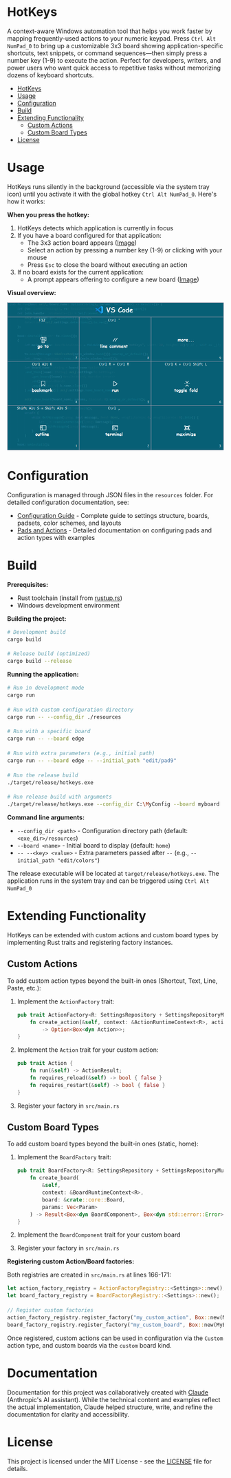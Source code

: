 # HotKeys

A context-aware Windows automation tool that helps you work faster by mapping frequently-used actions to your numeric keypad. Press `Ctrl Alt NumPad_0` to bring up a customizable 3x3 board showing application-specific shortcuts, text snippets, or command sequences—then simply press a number key (1-9) to execute the action. Perfect for developers, writers, and power users who want quick access to repetitive tasks without memorizing dozens of keyboard shortcuts.
- [HotKeys](#hotkeys)
- [Usage](#usage)
- [Configuration](#configuration)
- [Build](#build)
- [Extending Functionality](#extending-functionality)
  - [Custom Actions](#custom-actions)
  - [Custom Board Types](#custom-board-types)
- [License](#license)

# Usage

HotKeys runs silently in the background (accessible via the system tray icon) until you activate it with the global hotkey `Ctrl Alt NumPad_0`. Here's how it works:

**When you press the hotkey:**

1. HotKeys detects which application is currently in focus
2. If you have a board configured for that application:
   - The 3x3 action board appears ([Image](docs/images/Image-1.png))
   - Select an action by pressing a number key (1-9) or clicking with your mouse
   - Press `Esc` to close the board without executing an action
3. If no board exists for the current application:
   - A prompt appears offering to configure a new board ([Image](docs/images/Image-3.png))

**Visual overview:**

[![Configured board vs new board](docs/images/preconfigured-vs-new-board.gif "Configured board vs new board")](docs/images/preconfigured-vs-new-board.gif)

# Configuration

Configuration is managed through JSON files in the `resources` folder. For detailed configuration documentation, see:

- [Configuration Guide](docs/configuration-guide.md) - Complete guide to settings structure, boards, padsets, color schemes, and layouts
- [Pads and Actions](docs/pads-and-actions.md) - Detailed documentation on configuring pads and action types with examples


# Build

**Prerequisites:**
- Rust toolchain (install from [rustup.rs](https://rustup.rs/))
- Windows development environment

**Building the project:**

```bash
# Development build
cargo build

# Release build (optimized)
cargo build --release
```

**Running the application:**

```bash
# Run in development mode
cargo run

# Run with custom configuration directory
cargo run -- --config_dir ./resources

# Run with a specific board
cargo run -- --board edge

# Run with extra parameters (e.g., initial path)
cargo run -- --board edge -- --initial_path "edit/pad9"

# Run the release build
./target/release/hotkeys.exe

# Run release build with arguments
./target/release/hotkeys.exe --config_dir C:\MyConfig --board myboard
```

**Command line arguments:**

- `--config_dir <path>` - Configuration directory path (default: `<exe_dir>/resources`)
- `--board <name>` - Initial board to display (default: `home`)
- `-- --<key> <value>` - Extra parameters passed after `--` (e.g., `--initial_path "edit/colors"`)

The release executable will be located at `target/release/hotkeys.exe`. The application runs in the system tray and can be triggered using `Ctrl Alt NumPad_0`

# Extending Functionality

HotKeys can be extended with custom actions and custom board types by implementing Rust traits and registering factory instances.

## Custom Actions

To add custom action types beyond the built-in ones (Shortcut, Text, Line, Paste, etc.):

1. Implement the `ActionFactory` trait:
   ```rust
   pub trait ActionFactory<R: SettingsRepository + SettingsRepositoryMut> {
       fn create_action(&self, context: &ActionRuntimeContext<R>, action: &ActionParams)
           -> Option<Box<dyn Action>>;
   }
   ```

2. Implement the `Action` trait for your custom action:
   ```rust
   pub trait Action {
       fn run(&self) -> ActionResult;
       fn requires_reload(&self) -> bool { false }
       fn requires_restart(&self) -> bool { false }
   }
   ```

3. Register your factory in `src/main.rs`

## Custom Board Types

To add custom board types beyond the built-in ones (static, home):

1. Implement the `BoardFactory` trait:
   ```rust
   pub trait BoardFactory<R: SettingsRepository + SettingsRepositoryMut> {
       fn create_board(
           &self,
           context: &BoardRuntimeContext<R>,
           board: &crate::core::Board,
           params: Vec<Param>
       ) -> Result<Box<dyn BoardComponent>, Box<dyn std::error::Error>>;
   }
   ```

2. Implement the `BoardComponent` trait for your custom board

3. Register your factory in `src/main.rs`

**Registering custom Action/Board factories:**

Both registries are created in `src/main.rs` at lines 166-171:
```rust
let action_factory_registry = ActionFactoryRegistry::<Settings>::new();
let board_factory_registry = BoardFactoryRegistry::<Settings>::new();

// Register custom factories
action_factory_registry.register_factory("my_custom_action", Box::new(MyActionFactory));
board_factory_registry.register_factory("my_custom_board", Box::new(MyBoardFactory));
```

Once registered, custom actions can be used in configuration via the `Custom` action type, and custom boards via the `custom` board kind.

# Documentation

Documentation for this project was collaboratively created with [Claude](https://claude.ai) (Anthropic's AI assistant). While the technical content and examples reflect the actual implementation, Claude helped structure, write, and refine the documentation for clarity and accessibility.

# License

This project is licensed under the MIT License - see the [LICENSE](LICENSE) file for details.




